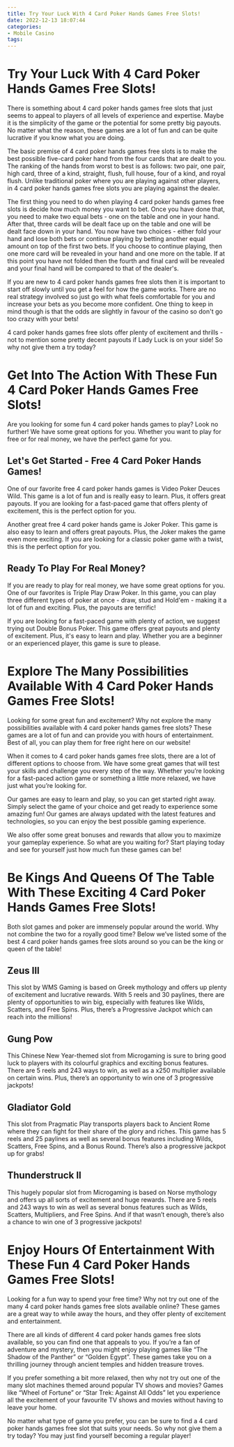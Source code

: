 ```yaml
---
title: Try Your Luck With 4 Card Poker Hands Games Free Slots!
date: 2022-12-13 18:07:44
categories:
- Mobile Casino
tags:
---
```



#  Try Your Luck With 4 Card Poker Hands Games Free Slots!

There is something about 4 card poker hands games free slots that just seems to appeal to players of all levels of experience and expertise. Maybe it is the simplicity of the game or the potential for some pretty big payouts. No matter what the reason, these games are a lot of fun and can be quite lucrative if you know what you are doing.

The basic premise of 4 card poker hands games free slots is to make the best possible five-card poker hand from the four cards that are dealt to you. The ranking of the hands from worst to best is as follows: two pair, one pair, high card, three of a kind, straight, flush, full house, four of a kind, and royal flush. Unlike traditional poker where you are playing against other players, in 4 card poker hands games free slots you are playing against the dealer.

The first thing you need to do when playing 4 card poker hands games free slots is decide how much money you want to bet. Once you have done that, you need to make two equal bets - one on the table and one in your hand. After that, three cards will be dealt face up on the table and one will be dealt face down in your hand. You now have two choices - either fold your hand and lose both bets or continue playing by betting another equal amount on top of the first two bets. If you choose to continue playing, then one more card will be revealed in your hand and one more on the table. If at this point you have not folded then the fourth and final card will be revealed and your final hand will be compared to that of the dealer's.

If you are new to 4 card poker hands games free slots then it is important to start off slowly until you get a feel for how the game works. There are no real strategy involved so just go with what feels comfortable for you and increase your bets as you become more confident. One thing to keep in mind though is that the odds are slightly in favour of the casino so don't go too crazy with your bets!

4 card poker hands games free slots offer plenty of excitement and thrills - not to mention some pretty decent payouts if Lady Luck is on your side! So why not give them a try today?

#  Get Into The Action With These Fun 4 Card Poker Hands Games Free Slots!

Are you looking for some fun 4 card poker hands games to play? Look no further! We have some great options for you. Whether you want to play for free or for real money, we have the perfect game for you.

## Let's Get Started - Free 4 Card Poker Hands Games!

One of our favorite free 4 card poker hands games is Video Poker Deuces Wild. This game is a lot of fun and is really easy to learn. Plus, it offers great payouts. If you are looking for a fast-paced game that offers plenty of excitement, this is the perfect option for you.

Another great free 4 card poker hands game is Joker Poker. This game is also easy to learn and offers great payouts. Plus, the Joker makes the game even more exciting. If you are looking for a classic poker game with a twist, this is the perfect option for you.

## Ready To Play For Real Money?

If you are ready to play for real money, we have some great options for you. One of our favorites is Triple Play Draw Poker. In this game, you can play three different types of poker at once - draw, stud and Hold'em - making it a lot of fun and exciting. Plus, the payouts are terrific!

If you are looking for a fast-paced game with plenty of action, we suggest trying out Double Bonus Poker. This game offers great payouts and plenty of excitement. Plus, it's easy to learn and play. Whether you are a beginner or an experienced player, this game is sure to please.

#  Explore The Many Possibilities Available With 4 Card Poker Hands Games Free Slots!

Looking for some great fun and excitement? Why not explore the many possibilities available with 4 card poker hands games free slots? These games are a lot of fun and can provide you with hours of entertainment. Best of all, you can play them for free right here on our website!

When it comes to 4 card poker hands games free slots, there are a lot of different options to choose from. We have some great games that will test your skills and challenge you every step of the way. Whether you’re looking for a fast-paced action game or something a little more relaxed, we have just what you’re looking for.

Our games are easy to learn and play, so you can get started right away. Simply select the game of your choice and get ready to experience some amazing fun! Our games are always updated with the latest features and technologies, so you can enjoy the best possible gaming experience.

We also offer some great bonuses and rewards that allow you to maximize your gameplay experience. So what are you waiting for? Start playing today and see for yourself just how much fun these games can be!

#  Be Kings And Queens Of The Table With These Exciting 4 Card Poker Hands Games Free Slots!

Both slot games and poker are immensely popular around the world. Why not combine the two for a royally good time? Below we’ve listed some of the best 4 card poker hands games free slots around so you can be the king or queen of the table!

## Zeus III

This slot by WMS Gaming is based on Greek mythology and offers up plenty of excitement and lucrative rewards. With 5 reels and 30 paylines, there are plenty of opportunities to win big, especially with features like Wilds, Scatters, and Free Spins. Plus, there’s a Progressive Jackpot which can reach into the millions!

## Gung Pow

This Chinese New Year-themed slot from Microgaming is sure to bring good luck to players with its colourful graphics and exciting bonus features. There are 5 reels and 243 ways to win, as well as a x250 multiplier available on certain wins. Plus, there’s an opportunity to win one of 3 progressive jackpots!

## Gladiator Gold

This slot from Pragmatic Play transports players back to Ancient Rome where they can fight for their share of the glory and riches. This game has 5 reels and 25 paylines as well as several bonus features including Wilds, Scatters, Free Spins, and a Bonus Round. There’s also a progressive jackpot up for grabs!

## Thunderstruck II

This hugely popular slot from Microgaming is based on Norse mythology and offers up all sorts of excitement and huge rewards. There are 5 reels and 243 ways to win as well as several bonus features such as Wilds, Scatters, Multipliers, and Free Spins. And if that wasn’t enough, there’s also a chance to win one of 3 progressive jackpots!

#  Enjoy Hours Of Entertainment With These Fun 4 Card Poker Hands Games Free Slots!

Looking for a fun way to spend your free time? Why not try out one of the many 4 card poker hands games free slots available online? These games are a great way to while away the hours, and they offer plenty of excitement and entertainment.

There are all kinds of different 4 card poker hands games free slots available, so you can find one that appeals to you. If you’re a fan of adventure and mystery, then you might enjoy playing games like “The Shadow of the Panther” or “Golden Egypt”. These games take you on a thrilling journey through ancient temples and hidden treasure troves.

If you prefer something a bit more relaxed, then why not try out one of the many slot machines themed around popular TV shows and movies? Games like “Wheel of Fortune” or “Star Trek: Against All Odds” let you experience all the excitement of your favourite TV shows and movies without having to leave your home.

No matter what type of game you prefer, you can be sure to find a 4 card poker hands games free slot that suits your needs. So why not give them a try today? You may just find yourself becoming a regular player!